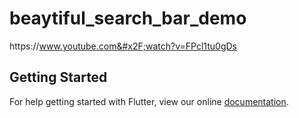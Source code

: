# beaytiful_search_bar_demo

https:&#x2F;&#x2F;www.youtube.com&#x2F;watch?v=FPcl1tu0gDs

## Getting Started

For help getting started with Flutter, view our online
[documentation](https://flutter.io/).
